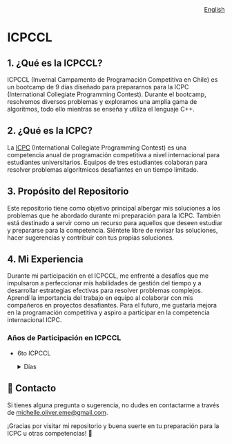 <div align="right">
  <a href="README.md">English</a>
</div>

# ICPCCL

## 1. ¿Qué es la ICPCCL?
ICPCCL (Invernal Campamento de Programación Competitiva en Chile) es un bootcamp de 9 días diseñado para prepararnos para la ICPC (International Collegiate Programming Contest). Durante el bootcamp, resolvemos diversos problemas y exploramos una amplia gama de algoritmos, todo ello mientras se enseña y utiliza el lenguaje C++.

## 2. ¿Qué es la ICPC?
La [ICPC](https://icpc.global/) (International Collegiate Programming Contest) es una competencia anual de programación competitiva a nivel internacional para estudiantes universitarios. Equipos de tres estudiantes colaboran para resolver problemas algorítmicos desafiantes en un tiempo limitado.

## 3. Propósito del Repositorio
Este repositorio tiene como objetivo principal albergar mis soluciones a los problemas que he abordado durante mi preparación para la ICPC. También está destinado a servir como un recurso para aquellos que deseen estudiar y prepararse para la competencia. Siéntete libre de revisar las soluciones, hacer sugerencias y contribuir con tus propias soluciones.

## 4. Mi Experiencia
Durante mi participación en el ICPCCL, me enfrenté a desafíos que me impulsaron a perfeccionar mis habilidades de gestión del tiempo y a desarrollar estrategias efectivas para resolver problemas complejos. Aprendí la importancia del trabajo en equipo al colaborar con mis compañeros en proyectos desafiantes. Para el futuro, me gustaría mejora en la programación competitiva y aspiro a participar en la competencia internacional ICPC. 
 
### Años de Participación en ICPCCL

- 6to ICPCCL
  <details>
  <summary>Días</summary>
  
  - [1er día](6to_ICPCCL_2023/1st_day)
  - [2do día](6to_ICPCCL_2023/2nd_day)
  - [3er día](6to_ICPCCL_2023/3rd_day)
  - [4to día](6to_ICPCCL_2023/4th_day)
  - [5to día](6to_ICPCCL_2023/5th_day)
  - [6to día](6to_ICPCCL_2023/6th_day)
  - [7mo día](6to_ICPCCL_2023/7th_day)
  - [8vo día](6to_ICPCCL_2023/8th_day)
  - [9no día](6to_ICPCCL_2023/9th_day)
  
  </details>
  
## :email: Contacto
Si tienes alguna pregunta o sugerencia, no dudes en contactarme a través de [michelle.oliver.eme@gmail.com](mailto:michelle.oliver.eme@gmail.com).

¡Gracias por visitar mi repositorio y buena suerte en tu preparación para la ICPC u otras competencias! :star2: